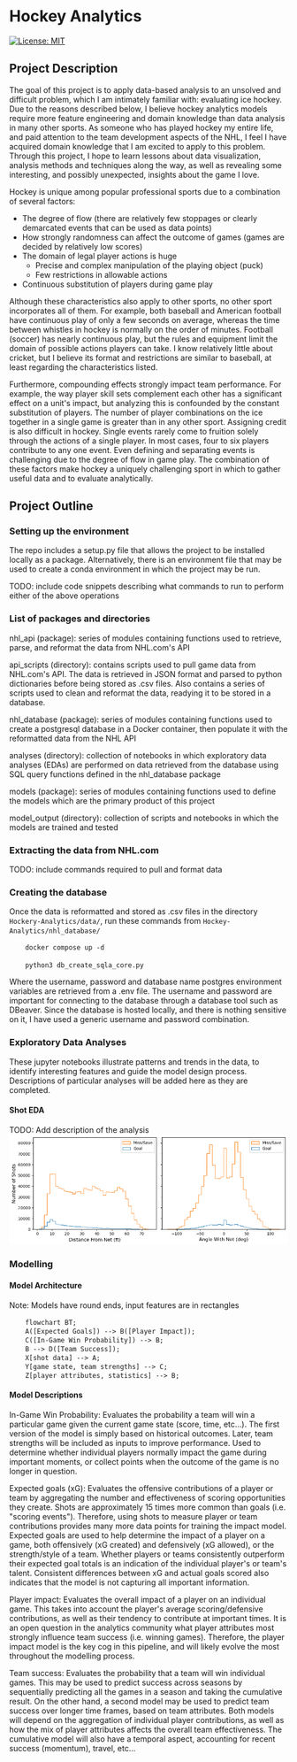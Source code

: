 # Hockey Analytics

[![License: MIT](https://img.shields.io/badge/License-MIT-yellow.svg)](https://opensource.org/licenses/MIT)

## Project Description

The goal of this project is to apply data-based analysis to an unsolved and difficult problem, which I am intimately familiar with: evaluating ice hockey. Due to the reasons described below, I believe hockey analytics models require more feature engineering and domain knowledge than data analysis in many other sports. As someone who has played hockey my entire life, and paid attention to the team development aspects of the NHL, I feel I have acquired domain knowledge that I am excited to apply to this problem. Through this project, I hope to learn lessons about data visualization, analysis methods and techniques along the way, as well as revealing some interesting, and possibly unexpected, insights about the game I love.

Hockey is unique among popular professional sports due to a combination of several factors:
- The degree of flow (there are relatively few stoppages or clearly demarcated events that can be used as data points)
- How strongly randomness can affect the outcome of games (games are decided by relatively low scores)
- The domain of legal player actions is huge
    - Precise and complex manipulation of the playing object (puck)
    - Few restrictions in allowable actions
- Continuous substitution of players during game play

Although these characteristics also apply to other sports, no other sport incorporates all of them. For example, both baseball and American football have continuous play of only a few seconds on average, whereas the time between whistles in hockey is normally on the order of minutes. Football (soccer) has nearly continuous play, but the rules and equipment limit the domain of possible actions players can take. I know relatively little about cricket, but I believe its format and restrictions are similar to baseball, at least regarding the characteristics listed. 

Furthermore, compounding effects strongly impact team performance. For example, the way player skill sets complement each other has a significant effect on a unit's impact, but analyzing this is confounded by the constant substitution of players. The number of player combinations on the ice together in a single game is greater than in any other sport. Assigning credit is also difficult in hockey. Single events rarely come to fruition solely through the actions of a single player. In most cases, four to six players contribute to any one event. Even defining and separating events is challenging due to the degree of flow in game play. The combination of these factors make hockey a uniquely challenging sport in which to gather useful data and to evaluate analytically. 



## Project Outline

### Setting up the environment

The repo includes a setup.py file that allows the project to be installed locally as a package. Alternatively, there is an environment file that may be used to create a conda environment in which the project may be run.

TODO: include code snippets describing what commands to run to perform either of the above operations


### List of packages and directories

nhl_api (package): series of modules containing functions used to retrieve, parse, and reformat the data from NHL.com's API

api_scripts (directory): contains scripts used to pull game data from NHL.com's API. The data is retrieved in JSON format and parsed to python dictionaries before being stored as .csv files. Also contains a series of scripts used to clean and reformat the data, readying it to be stored in a database.

nhl_database (package): series of modules containing functions used to create a postgresql database in a Docker container, then populate it with the reformatted data from the NHL API

analyses (directory): collection of notebooks in which exploratory data analyses (EDAs) are performed on data retrieved from the database using SQL query functions defined in the nhl_database package

models (package): series of modules containing functions used to define the models which are the primary product of this project

model_output (directory): collection of scripts and notebooks in which the models are trained and tested


### Extracting the data from NHL.com
TODO: include commands required to pull and format data


### Creating the database

Once the data is reformatted and stored as .csv files in the directory `Hockery-Analytics/data/`, run these commands from `Hockey-Analytics/nhl_database/`

```shell
    docker compose up -d
    
    python3 db_create_sqla_core.py
```

Where the username, password and database name postgres environment variables are retrieved from a .env file. The username and password are important for connecting to the database through a database tool such as DBeaver. Since the database is hosted locally, and there is nothing sensitive on it, I have used a generic username and password combination.


### Exploratory Data Analyses

These jupyter notebooks illustrate patterns and trends in the data, to identify interesting features and guide the model design process. Descriptions of particular analyses will be added here as they are completed.

#### Shot EDA
TODO: Add description of the analysis
![](https://github.com/marshineer/Hockey-Analytics/blob/main/readme_imgs/shot_eda_distributions.png?raw=true "Net Distance and Angle Distributions")


### Modelling

#### Model Architecture

Note: Models have round ends, input features are in rectangles
```mermaid
    flowchart BT;
    A([Expected Goals]) --> B([Player Impact]);
    C([In-Game Win Probability]) --> B;
    B --> D([Team Success]);
    X[shot data] --> A;
    Y[game state, team strengths] --> C;
    Z[player attributes, statistics] --> B;
```

#### Model Descriptions

In-Game Win Probability: Evaluates the probability a team will win a particular game given the current game state (score, time, etc...). The first version of the model is simply based on historical outcomes. Later, team strengths will be included as inputs to improve performance. Used to determine whether individual players normally impact the game during important moments, or collect points when the outcome of the game is no longer in question.

Expected goals (xG): Evaluates the offensive contributions of a player or team by aggregating the number and effectiveness of scoring opportunities they create. Shots are approximately 15 times more common than goals (i.e. "scoring events"). Therefore, using shots to measure player or team contributions provides many more data points for training the impact model. Expected goals are used to help determine the impact of a player on a game, both offensively (xG created) and defensively (xG allowed), or the strength/style of a team. Whether players or teams consistently outperform their expected goal totals is an indication of the individual player's or team's talent. Consistent differences between xG and actual goals scored also indicates that the model is not capturing all important information.

Player impact: Evaluates the overall impact of a player on an individual game. This takes into account the player's average scoring/defensive contributions, as well as their tendency to contribute at important times. It is an open question in the analytics community what player attributes most strongly influence team success (i.e. winning games). Therefore, the player impact model is the key cog in this pipeline, and will likely evolve the most throughout the modelling process.

Team success: Evaluates the probability that a team will win individual games. This may be used to predict success across seasons by sequentially predicting all the games in a season and taking the cumulative result. On the other hand, a second model may be used to predict team success over longer time frames, based on team attributes. Both models will depend on the aggregation of individual player contributions, as well as how the mix of player attributes affects the overall team effectiveness. The cumulative model will also have a temporal aspect, accounting for recent success (momentum), travel, etc...
